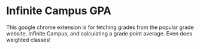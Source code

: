 # Infinite Campus GPA
This google chrome extension is for fetching grades from the popular grade website, Infinite Campus,
and calculating a grade point average. Even does weighted classes!
